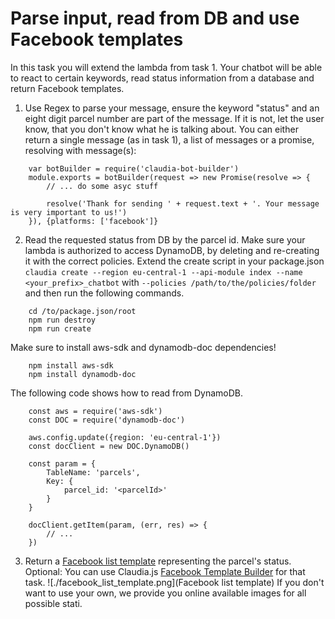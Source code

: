 # Parse input, read from DB and use Facebook templates

In this task you will extend the lambda from task 1. Your chatbot will be able to react to certain keywords, read status information from a database and return Facebook templates.

1. Use Regex to parse your message, ensure the keyword "status" and an eight digit parcel number are part of the message. If it is not, let the user know, that you don't know what he is talking about. You can either return a single message (as in task 1), a list of messages or a promise, resolving with message(s):
``` 
    var botBuilder = require('claudia-bot-builder')
    module.exports = botBuilder(request => new Promise(resolve => {
        // ... do some asyc stuff

        resolve('Thank for sending ' + request.text + '. Your message is very important to us!')
    }), {platforms: ['facebook']}
```

2. Read the requested status from DB by the parcel id. Make sure your lambda is authorized to access DynamoDB, by deleting and re-creating it with the correct policies. Extend the create script in your package.json `claudia create --region eu-central-1 --api-module index --name <your_prefix>_chatbot` with `--policies /path/to/the/policies/folder` and then run the following commands.
```
    cd /to/package.json/root
    npm run destroy
    npm run create
```
Make sure to install aws-sdk and dynamodb-doc dependencies!
```
    npm install aws-sdk
    npm install dynamodb-doc
```
The following code shows how to read from DynamoDB.
```
    const aws = require('aws-sdk')
    const DOC = require('dynamodb-doc')

    aws.config.update({region: 'eu-central-1'})
    const docClient = new DOC.DynamoDB()

    const param = {
        TableName: 'parcels',
        Key: {
            parcel_id: '<parcelId>'
        }
    }

    docClient.getItem(param, (err, res) => {
        // ...
    })
```

3. Return a [Facebook list template](https://developers.facebook.com/docs/messenger-platform/send-messages/template/list) representing the parcel's status. Optional: You can use Claudia.js [Facebook Template Builder](https://github.com/claudiajs/claudia-bot-builder/blob/master/docs/FB_TEMPLATE_MESSAGE_BUILDER.md) for that task.
![./facebook_list_template.png](Facebook list template)
If you don't want to use your own, we provide you online available images for all possible stati.
